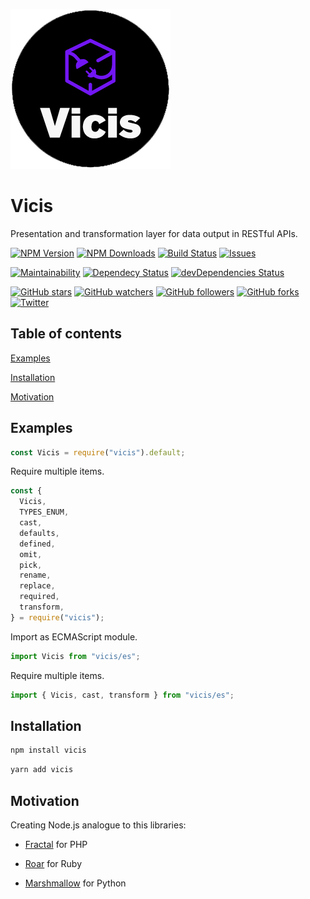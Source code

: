 ![Vicis](docs/logo.png?raw=true "Vicis")

Vicis
===========

Presentation and transformation layer for data output in RESTful APIs.

[![NPM Version](https://img.shields.io/npm/v/vicis.svg?style=flat)]()
[![NPM Downloads](https://img.shields.io/npm/dt/vicis.svg?style=flat)]()
[![Build Status](https://travis-ci.org/r37r0m0d3l/vicis.svg?branch=master)](https://travis-ci.org/r37r0m0d3l/vicis)
[![Issues](https://img.shields.io/github/issues-raw/r37r0m0d3l/vicis.svg?maxAge=25000)](https://github.com/r37r0m0d3l/vicis/issues)

[![Maintainability](https://api.codeclimate.com/v1/badges/272b5247f8b777c75360/maintainability)](https://codeclimate.com/github/r37r0m0d3l/vicis/maintainability)
[![Dependecy Status](https://david-dm.org/r37r0m0d3l/vicis.svg)](https://david-dm.org/r37r0m0d3l/vicis)
[![devDependencies Status](https://david-dm.org/r37r0m0d3l/vicis/dev-status.svg)](https://david-dm.org/r37r0m0d3l/vicis?type=dev)

[![GitHub stars](https://img.shields.io/github/stars/r37r0m0d3l/vicis.svg?style=social&label=Star)](https://github.com/r37r0m0d3l/vicis)
[![GitHub watchers](https://img.shields.io/github/watchers/r37r0m0d3l/vicis.svg?style=social&label=Watch)](https://github.com/r37r0m0d3l/vicis)
[![GitHub followers](https://img.shields.io/github/followers/r37r0m0d3l.svg?style=social&label=Follow)](https://github.com/r37r0m0d3l/vicis)
[![GitHub forks](https://img.shields.io/github/forks/r37r0m0d3l/vicis.svg?style=social&label=Fork)]()
[![Twitter](https://img.shields.io/twitter/follow/r37r0m0d3l.svg?style=social&label=Follow)](https://twitter.com/intent/follow?screen_name=r37r0m0d3l)

## Table of contents

[Examples](#examples)

[Installation](#installation)

[Motivation](#motivation)

## Examples

```js
const Vicis = require("vicis").default;
```

Require multiple items.

```js
const {
  Vicis,
  TYPES_ENUM,
  cast,
  defaults,
  defined,
  omit,
  pick,
  rename,
  replace,
  required,
  transform,
} = require("vicis");
```

Import as ECMAScript module.

```js
import Vicis from "vicis/es";
```

Require multiple items.

```js
import { Vicis, cast, transform } from "vicis/es";
```

## Installation

```bash
npm install vicis
```

```bash
yarn add vicis
```

## Motivation

Creating Node.js analogue to this libraries:

* [Fractal](https://fractal.thephpleague.com/) for PHP

* [Roar](https://github.com/trailblazer/roar) for Ruby

* [Marshmallow](https://marshmallow.readthedocs.io/en/stable/) for Python